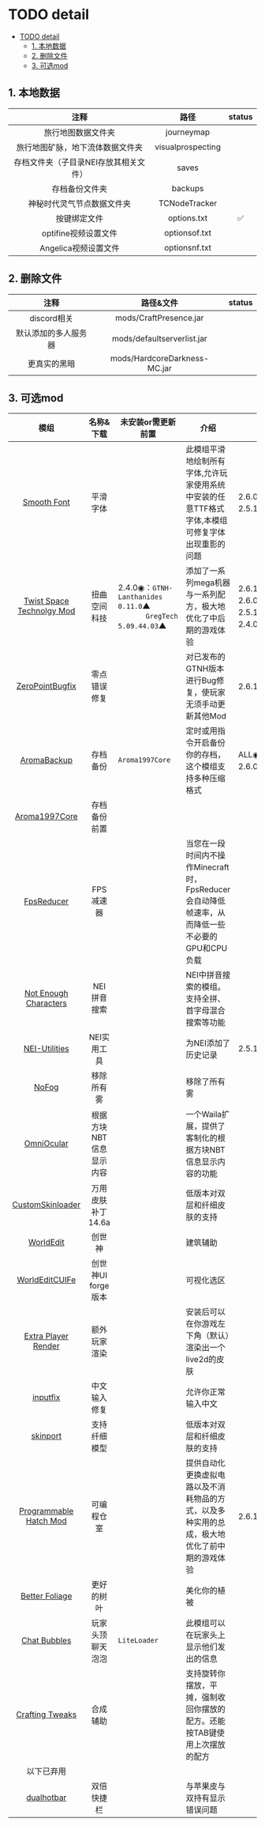 # TODO detail
- [TODO detail](#todo-detail)
  - [1. 本地数据](#1-本地数据)
  - [2. 删除文件](#2-删除文件)
  - [3. 可选mod](#3-可选mod)


## 1. 本地数据
|                 注释                  |       路径        | status |
| :-----------------------------------: | :---------------: | :----: |
|          旅行地图数据文件夹           |    journeymap     |        |
|   旅行地图矿脉，地下流体数据文件夹    | visualprospecting |        |
| 存档文件夹（子目录NEI存放其相关文件） |       saves       |        |
|            存档备份文件夹             |      backups      |        |
|      神秘时代灵气节点数据文件夹       |   TCNodeTracker   |        |
|             按键绑定文件              |    options.txt    |   ✅    |
|         optifine视频设置文件          |   optionsof.txt   |        |
|         Angelica视频设置文件          |   optionsnf.txt   |        |
## 2. 删除文件
|         注释         |          路径&文件           | status |
| :------------------: | :--------------------------: | :----: |
|     discord相关      |    mods/CraftPresence.jar    |        |
| 默认添加的多人服务器 |  mods/defaultserverlist.jar  |        |
|     更真实的黑暗     | mods/HardcoreDarkness-MC.jar |        |
## 3. 可选mod
<style>
    p {
        white-space:nowrap;
    }
</style>
|                                                         模组                                                          |        名称&下载        | 未安装or需更新 前置                                                                 | 介绍                                                                                            | 冲突&版本要求                                                                                                                                                                                          |
| :-------------------------------------------------------------------------------------------------------------------: | :---------------------: | ----------------------------------------------------------------------------------- | ----------------------------------------------------------------------------------------------- | ------------------------------------------------------------------------------------------------------------------------------------------------------------------------------------------------------ |
|                                  [Smooth Font](https://www.mcmod.cn/class/1086.html)                                  |        平滑字体         |                                                                                     | 此模组平滑地绘制所有字体,允许玩家使用系统中安装的任意TTF格式字体,本模组可修复字体出现重影的问题 | <p>2.6.0▲：配置文件```config/angelica-modules.cfg```中修改为```enableFontRenderer=false```<br/>2.5.1▼：配置文件```config/fastcraft.ini```$~~~~~~~~~~~$中修改为```enableFontRendererTweaks=false```</p> |
|                          [Twist Space Technolgy Mod](https://www.mcmod.cn/class/12969.html)                           |      扭曲空间科技       | <p>2.4.0◉：`GTNH-Lanthanides 0.11.0`▲<br/>$~~~~~~~~~~~~~$`GregTech 5.09.44.03`▲</p> | 添加了一系列mega机器与一系列配方，极大地优化了中后期的游戏体验                                  | <p>2.6.1▲：模组版本`0.5.0`▲<br/>2.6.0◉：模组版本`0.4.30`◉<br/>2.5.1◉：模组版本`0.4.30`◉<br/>2.4.0◉：模组版本`0.3.7`◉</p>                                                                               |
| [ZeroPointBugfix](https://github.com/wohaopa/ZeroPointServerBugfix/releases/download/0.6.3/ZeroPointBugfix-0.6.3.jar) |      零点错误修复       |                                                                                     | 对已发布的GTNH版本进行Bug修复，使玩家无须手动更新其他Mod                                        | <p>2.6.1◉：冲突`InputFix` `Raw Mouse Input`</p>                                                                                                                                                        |
|                                  [AromaBackup](https://www.mcmod.cn/class/1140.html)                                  |        存档备份         | <p>`Aroma1997Core`</p>                                                              | 定时或用指令开启备份你的存档，这个模组支持多种压缩格式                                          | <p>ALL◉：警告`FTB Utilities`功能重合<br/>2.6.0▲：警告`server utilities`功能重合</p>                                                                                                                    |
|                                 [Aroma1997Core](https://www.mcmod.cn/class/919.html)                                  |      存档备份前置       |                                                                                     |                                                                                                 |                                                                                                                                                                                                        |
|                                  [FpsReducer](https://www.mcmod.cn/class/1815.html)                                   |        FPS减速器        |                                                                                     | 当您在一段时间内不操作Minecraft时，FpsReducer会自动降低帧速率，从而降低一些不必要的GPU和CPU负载 |                                                                                                                                                                                                        |
|                             [Not Enough Characters](https://www.mcmod.cn/class/2198.html)                             |      NEI 拼音搜索       |                                                                                     | NEI中拼音搜索的模组。支持全拼、首字母混合搜索等功能                                             |                                                                                                                                                                                                        |
|                           [NEI-Utilities](https://github.com/RealSilverMoon/NEI-Utilities)                            |       NEI实用工具       |                                                                                     | 为NEI添加了历史记录                                                                             | <p>2.5.1▼</p>                                                                                                                                                                                          |
|                                     [NoFog](https://www.mcmod.cn/class/1820.html)                                     |       移除所有雾        |                                                                                     | 移除了所有雾                                                                                    |                                                                                                                                                                                                        |
|                                  [OmniOcular](https://www.mcmod.cn/class/1016.html)                                   | 根据方块NBT信息显示内容 |                                                                                     | 一个Waila扩展，提供了客制化的根据方块NBT信息显示内容的功能                                      |                                                                                                                                                                                                        |
|                                [CustomSkinloader](https://www.mcmod.cn/class/883.html)                                |    万用皮肤补丁14.6a    |                                                                                     | 低版本对双层和纤细皮肤的支持                                                                    |                                                                                                                                                                                                        |
|                                   [WorldEdit](https://www.mcmod.cn/class/609.html)                                    |         创世神          |                                                                                     | 建筑辅助                                                                                        |                                                                                                                                                                                                        |
|                                 [WorldEditCUIFe](https://www.mcmod.cn/class/612.html)                                 |   创世神UI forge版本    |                                                                                     | 可视化选区                                                                                      |                                                                                                                                                                                                        |
|                              [Extra Player Render](https://www.mcmod.cn/class/3123.html)                              |      额外玩家渲染       |                                                                                     | 安装后可以在你游戏左下角（默认）渲染出一个live2d的皮肤                                          |                                                                                                                                                                                                        |
|                                    [inputfix](https://www.mcmod.cn/class/43.html)                                     |      中文输入修复       |                                                                                     | 允许你正常输入中文                                                                              |                                                                                                                                                                                                        |
|                                   [skinport](https://www.mcmod.cn/class/2700.html)                                    |      支持纤细模型       |                                                                                     | 低版本对双层和纤细皮肤的支持                                                                    |                                                                                                                                                                                                        |
|                 [Programmable Hatch Mod](https://github.com/reobf/Programmable-Hatches-Mod/releases)                  |       可编程仓室        |                                                                                     | 提供自动化更换虚拟电路以及不消耗物品的方式，以及多种实用的总成，极大地优化了前中期的游戏体验    | <p>2.6.1◉，2.6.0◉，2.5.1◉</p>                                                                                                                                                                          |
|                                [Better Foliage](https://www.mcmod.cn/class/1128.html)                                 |       更好的树叶        |                                                                                     | 美化你的植被                                                                                    |                                                                                                                                                                                                        |
|                                  [Chat Bubbles](https://www.mcmod.cn/class/976.html)                                  |    玩家头顶聊天泡泡     | <p>`LiteLoader`</p>                                                                 | 此模组可以在玩家头上显示他们发出的信息                                                          |                                                                                                                                                                                                        |
|                                [Crafting Tweaks](https://www.mcmod.cn/class/1501.html)                                |        合成辅助         |                                                                                     | 支持旋转你摆放，平摊，强制收回你摆放的配方。还能按TAB键使用上次摆放的配方                       |                                                                                                                                                                                                        |
|                                                      以下已弃用                                                       |
|                                  [dualhotbar](https://www.mcmod.cn/class/6392.html)                                   |       双倍快捷栏        |                                                                                     | 与苹果皮与双持有显示错误问题                                                                    |                                                                                                                                                                                                        |

